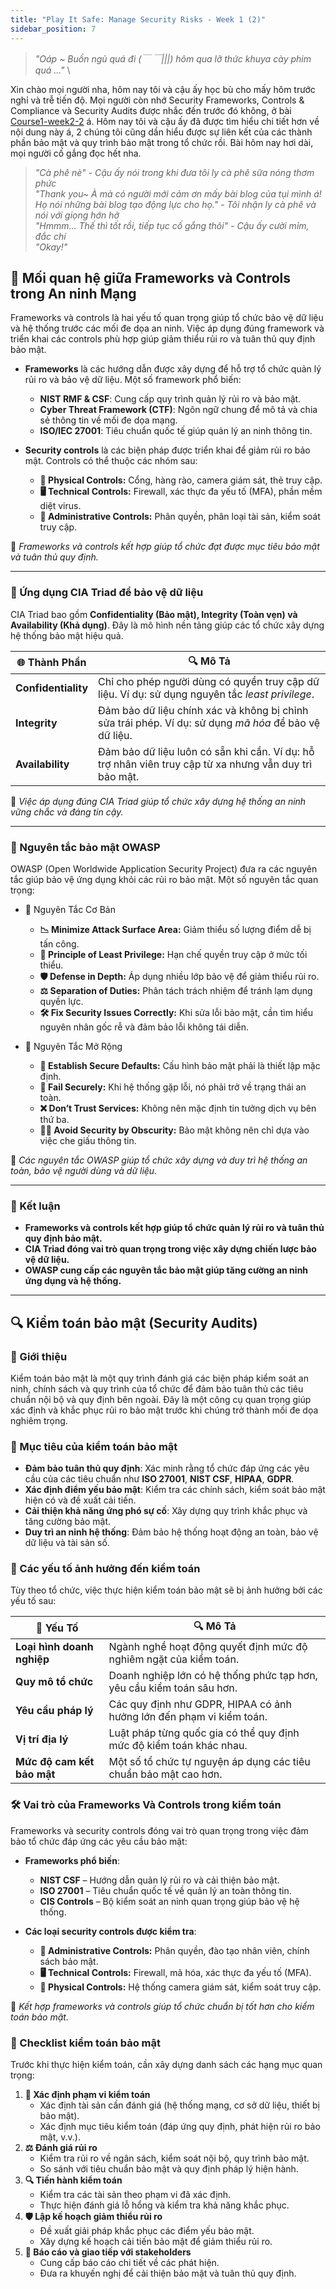 ```yaml
---
title: "Play It Safe: Manage Security Risks - Week 1 (2)"
sidebar_position: 7
---
```


> _"Oáp ~ Buồn ngủ quá đi (￣ ￣|||) hôm qua lỡ thức khuya cày phim quá ..."_ \

Xin chào mọi người nha, hôm nay tôi và cậu ấy học bù cho mấy hôm trước nghỉ và trễ tiến độ. Mọi người còn nhớ Security Frameworks, Controls & Compliance và Security Audits được nhắc đến trước đó không, ở bài [Course1-week2-2](https://thienanuit2022.github.io/little-docusaur/docs/google-cybersec-cert/course1-week2-2) á. Hôm nay tôi và cậu ấy đã được tìm hiểu chi tiết hơn về nội dung này á, 2 chúng tôi cũng dần hiểu được sự liên kết của các thành phần bảo mật và quy trình bảo mật trong tổ chức rồi. Bài hôm nay hơi dài, mọi người cố gắng đọc hết nha.

> _"Cà phê nè" - Cậu ấy nói trong khi đưa tôi ly cà phê sữa nóng thơm phức_ \
> _"Thank you~ À mà có người mới cảm ơn mấy bài blog của tụi mình á! Họ nói những bài blog tạo động lực cho họ." - Tôi nhận ly cà phê và nói với giọng hớn hở_ \
> _"Hmmm... Thế thì tốt rồi, tiếp tục cố gắng thôi" - Cậu ấy cười mỉm, đắc chí_ \
> _"Okay!"_

## 🔐 Mối quan hệ giữa Frameworks và Controls trong An ninh Mạng

Frameworks và controls là hai yếu tố quan trọng giúp tổ chức bảo vệ dữ liệu và hệ thống trước các mối đe dọa an ninh. Việc áp dụng đúng framework và triển khai các controls phù hợp giúp giảm thiểu rủi ro và tuân thủ quy định bảo mật.

- **Frameworks** là các hướng dẫn được xây dựng để hỗ trợ tổ chức quản lý rủi ro và bảo vệ dữ liệu. Một số framework phổ biến:

  - **NIST RMF & CSF**: Cung cấp quy trình quản lý rủi ro và bảo mật.
  - **Cyber Threat Framework (CTF)**: Ngôn ngữ chung để mô tả và chia sẻ thông tin về mối đe dọa mạng.
  - **ISO/IEC 27001**: Tiêu chuẩn quốc tế giúp quản lý an ninh thông tin.

- **Security controls** là các biện pháp được triển khai để giảm rủi ro bảo mật. Controls có thể thuộc các nhóm sau:

  - **📌 Physical Controls:** Cổng, hàng rào, camera giám sát, thẻ truy cập.
  - **🖥️ Technical Controls:** Firewall, xác thực đa yếu tố (MFA), phần mềm diệt virus.
  - **📝 Administrative Controls:** Phân quyền, phân loại tài sản, kiểm soát truy cập.

📌 _Frameworks và controls kết hợp giúp tổ chức đạt được mục tiêu bảo mật và tuân thủ quy định._

---

### 🔐 Ứng dụng CIA Triad để bảo vệ dữ liệu

CIA Triad bao gồm **Confidentiality (Bảo mật), Integrity (Toàn vẹn) và Availability (Khả dụng)**. Đây là mô hình nền tảng giúp các tổ chức xây dựng hệ thống bảo mật hiệu quả.

| 🌐 **Thành Phần**   | 🔍 **Mô Tả**                                                                                           |
| ------------------- | ------------------------------------------------------------------------------------------------------ |
| **Confidentiality** | Chỉ cho phép người dùng có quyền truy cập dữ liệu. Ví dụ: sử dụng nguyên tắc _least privilege_.        |
| **Integrity**       | Đảm bảo dữ liệu chính xác và không bị chỉnh sửa trái phép. Ví dụ: sử dụng _mã hóa_ để bảo vệ dữ liệu.  |
| **Availability**    | Đảm bảo dữ liệu luôn có sẵn khi cần. Ví dụ: hỗ trợ nhân viên truy cập từ xa nhưng vẫn duy trì bảo mật. |

📌 _Việc áp dụng đúng CIA Triad giúp tổ chức xây dựng hệ thống an ninh vững chắc và đáng tin cậy._

---

### 🔐 Nguyên tắc bảo mật OWASP

OWASP (Open Worldwide Application Security Project) đưa ra các nguyên tắc giúp bảo vệ ứng dụng khỏi các rủi ro bảo mật. Một số nguyên tắc quan trọng:

- 📖 Nguyên Tắc Cơ Bản

  - **📉 Minimize Attack Surface Area:** Giảm thiểu số lượng điểm dễ bị tấn công.
  - **🔑 Principle of Least Privilege:** Hạn chế quyền truy cập ở mức tối thiểu.
  - **🛡️ Defense in Depth:** Áp dụng nhiều lớp bảo vệ để giảm thiểu rủi ro.
  - **⚖️ Separation of Duties:** Phân tách trách nhiệm để tránh lạm dụng quyền lực.
  - **🛠️ Fix Security Issues Correctly:** Khi sửa lỗi bảo mật, cần tìm hiểu nguyên nhân gốc rễ và đảm bảo lỗi không tái diễn.

- 📖 Nguyên Tắc Mở Rộng

  - **🔐 Establish Secure Defaults:** Cấu hình bảo mật phải là thiết lập mặc định.
  - **🚦 Fail Securely:** Khi hệ thống gặp lỗi, nó phải trở về trạng thái an toàn.
  - **❌ Don’t Trust Services:** Không nên mặc định tin tưởng dịch vụ bên thứ ba.
  - **🕵️‍♂️ Avoid Security by Obscurity:** Bảo mật không nên chỉ dựa vào việc che giấu thông tin.

📌 _Các nguyên tắc OWASP giúp tổ chức xây dựng và duy trì hệ thống an toàn, bảo vệ người dùng và dữ liệu._

---

### 🎯 Kết luận

- **Frameworks và controls kết hợp giúp tổ chức quản lý rủi ro và tuân thủ quy định bảo mật.**
- **CIA Triad đóng vai trò quan trọng trong việc xây dựng chiến lược bảo vệ dữ liệu.**
- **OWASP cung cấp các nguyên tắc bảo mật giúp tăng cường an ninh ứng dụng và hệ thống.**

---

## 🔍 Kiểm toán bảo mật (Security Audits)

### 📌 Giới thiệu

Kiểm toán bảo mật là một quy trình đánh giá các biện pháp kiểm soát an ninh, chính sách và quy trình của tổ chức để đảm bảo tuân thủ các tiêu chuẩn nội bộ và quy định bên ngoài. Đây là một công cụ quan trọng giúp xác định và khắc phục rủi ro bảo mật trước khi chúng trở thành mối đe dọa nghiêm trọng.

### 🎯 Mục tiêu của kiểm toán bảo mật

- **Đảm bảo tuân thủ quy định**: Xác minh rằng tổ chức đáp ứng các yêu cầu của các tiêu chuẩn như **ISO 27001**, **NIST CSF**, **HIPAA**, **GDPR**.
- **Xác định điểm yếu bảo mật**: Kiểm tra các chính sách, kiểm soát bảo mật hiện có và đề xuất cải tiến.
- **Cải thiện khả năng ứng phó sự cố**: Xây dựng quy trình khắc phục và tăng cường bảo mật.
- **Duy trì an ninh hệ thống**: Đảm bảo hệ thống hoạt động an toàn, bảo vệ dữ liệu và tài sản số.

### 🔑 Các yếu tố ảnh hưởng đến kiểm toán

Tùy theo tổ chức, việc thực hiện kiểm toán bảo mật sẽ bị ảnh hưởng bởi các yếu tố sau:

| 🏢 **Yếu Tố**              | 🔍 **Mô Tả**                                                          |
| -------------------------- | --------------------------------------------------------------------- |
| **Loại hình doanh nghiệp** | Ngành nghề hoạt động quyết định mức độ nghiêm ngặt của kiểm toán.     |
| **Quy mô tổ chức**         | Doanh nghiệp lớn có hệ thống phức tạp hơn, yêu cầu kiểm toán sâu hơn. |
| **Yêu cầu pháp lý**        | Các quy định như GDPR, HIPAA có ảnh hưởng lớn đến phạm vi kiểm toán.  |
| **Vị trí địa lý**          | Luật pháp từng quốc gia có thể quy định mức độ kiểm toán khác nhau.   |
| **Mức độ cam kết bảo mật** | Một số tổ chức tự nguyện áp dụng các tiêu chuẩn bảo mật cao hơn.      |

### 🛠️ Vai trò của Frameworks Và Controls trong kiểm toán

Frameworks và security controls đóng vai trò quan trọng trong việc đảm bảo tổ chức đáp ứng các yêu cầu bảo mật:

- **Frameworks phổ biến**:

  - **NIST CSF** – Hướng dẫn quản lý rủi ro và cải thiện bảo mật.
  - **ISO 27001** – Tiêu chuẩn quốc tế về quản lý an toàn thông tin.
  - **CIS Controls** – Bộ kiểm soát an ninh quan trọng giúp bảo vệ hệ thống.

- **Các loại security controls được kiểm tra**:
  - **📌 Administrative Controls:** Phân quyền, đào tạo nhân viên, chính sách bảo mật.
  - **🖥️ Technical Controls:** Firewall, mã hóa, xác thực đa yếu tố (MFA).
  - **🏢 Physical Controls:** Hệ thống camera giám sát, kiểm soát truy cập.

📌 _Kết hợp frameworks và controls giúp tổ chức chuẩn bị tốt hơn cho kiểm toán bảo mật._

### 📝 Checklist kiểm toán bảo mật

Trước khi thực hiện kiểm toán, cần xây dựng danh sách các hạng mục quan trọng:

1. **📍 Xác định phạm vi kiểm toán**
   - Xác định tài sản cần đánh giá (hệ thống mạng, cơ sở dữ liệu, thiết bị bảo mật).
   - Xác định mục tiêu kiểm toán (đáp ứng quy định, phát hiện rủi ro bảo mật, v.v.).
2. **⚖️ Đánh giá rủi ro**
   - Kiểm tra rủi ro về ngân sách, kiểm soát nội bộ, quy trình bảo mật.
   - So sánh với tiêu chuẩn bảo mật và quy định pháp lý hiện hành.
3. **🔍 Tiến hành kiểm toán**
   - Kiểm tra các tài sản theo phạm vi đã xác định.
   - Thực hiện đánh giá lỗ hổng và kiểm tra khả năng khắc phục.
4. **🛡️ Lập kế hoạch giảm thiểu rủi ro**
   - Đề xuất giải pháp khắc phục các điểm yếu bảo mật.
   - Xây dựng kế hoạch cải tiến bảo mật để giảm thiểu rủi ro.
5. **📢 Báo cáo và giao tiếp với stakeholders**
   - Cung cấp báo cáo chi tiết về các phát hiện.
   - Đưa ra khuyến nghị để cải thiện bảo mật và tuân thủ quy định.
